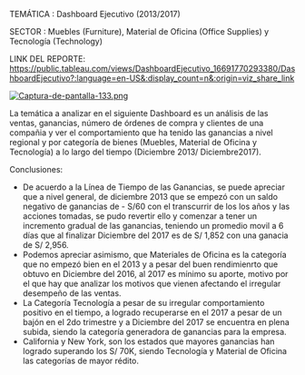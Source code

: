 TEMÁTICA : Dashboard Ejecutivo (2013/2017)

SECTOR : Muebles (Furniture), Material de Oficina (Office Supplies) y Tecnología (Technology)

LINK DEL REPORTE: https://public.tableau.com/views/DashboardEjecutivo_16691770293380/DashboardEjecutivo?:language=en-US&:display_count=n&:origin=viz_share_link

[![Captura-de-pantalla-133.png](https://i.postimg.cc/XqjnTDFv/Captura-de-pantalla-133.png)](https://postimg.cc/gX79hsg9)

La temática a analizar en el siguiente Dashboard es un análisis de las ventas, ganancias, número de órdenes de compra y clientes de una compañia y ver el comportamiento
que ha tenido las ganancias a nivel regional y por categoría de bienes (Muebles, Material de Oficina y Tecnología) a lo largo del tiempo (Diciembre 2013/ Diciembre2017).

Conclusiones:

* De acuerdo a la Línea de Tiempo de las Ganancias, se puede apreciar que a nivel general, de diciembre 2013 que se empezó con un saldo negativo de ganancias de - S/60 
  con el transcurrir de los los años y las acciones tomadas, se pudo revertir ello y comenzar a tener un incremento gradual de las ganancias, teniendo un promedio movil 
  a 6 días que al finalizar Diciembre del 2017 es de S/ 1,852 con una ganacia de S/ 2,956.
* Podemos apreciar asimismo, que Materiales de Oficina es la categoría que no empezó bien en el 2013 y a pesar del buen rendimienrto que obtuvo en Diciembre del 2016, al
  2017 es mínimo su aporte, motivo por el que hay que analizar los motivos que vienen afectando el irregular desempeño de las ventas.
* La Categoría Tecnología a pesar de su irregular comportamiento positivo en el tiempo, a logrado recuperarse en el 2017 a pesar de un bajón en el 2do trimestre y a 
  Diciembre del 2017 se encuentra en plena subida, siendo la categoría generadora de ganancias para la empresa.
* California y New York, son los estados que mayores ganancias han logrado superando los S/ 70K, siendo Tecnología y Material de Oficina las categorías de mayor rédito.
